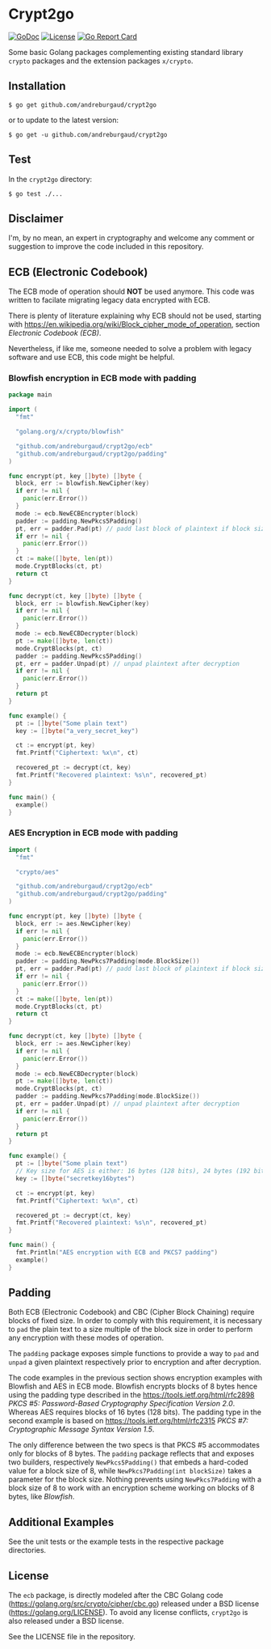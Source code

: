 # Crypt2go

[![GoDoc](https://godoc.org/github.com/andreburgaud/crypt2go?status.svg)](https://godoc.org/github.com/andreburgaud/crypt2go)
[![License](https://img.shields.io/badge/License-BSD%203--Clause-blue.svg)](https://opensource.org/licenses/BSD-3-Clause)
[![Go Report Card](https://goreportcard.com/badge/github.com/andreburgaud/crypt2go)](https://goreportcard.com/report/github.com/andreburgaud/crypt2go)

Some basic Golang packages complementing existing standard library `crypto` packages and the extension packages `x/crypto`.

## Installation

```
$ go get github.com/andreburgaud/crypt2go
```

or to update to the latest version:

```
$ go get -u github.com/andreburgaud/crypt2go
```

## Test

In the `crypt2go` directory:

```
$ go test ./...
```

## Disclaimer

I'm, by no mean, an expert in cryptography and welcome any comment or suggestion to improve the code included in this repository.

## ECB (Electronic Codebook)

The ECB mode of operation should **NOT** be used anymore. This code was written to facilate migrating legacy data encrypted with ECB.

There is plenty of literature explaining why ECB should not be used, starting with https://en.wikipedia.org/wiki/Block_cipher_mode_of_operation, section *Electronic Codebook (ECB)*.

Nevertheless, if like me, someone needed to solve a problem with legacy software and use ECB, this code might be helpful.

### Blowfish encryption in ECB mode with padding

```go
package main

import (
  "fmt"

  "golang.org/x/crypto/blowfish"

  "github.com/andreburgaud/crypt2go/ecb"
  "github.com/andreburgaud/crypt2go/padding"
)

func encrypt(pt, key []byte) []byte {
  block, err := blowfish.NewCipher(key)
  if err != nil {
    panic(err.Error())
  }
  mode := ecb.NewECBEncrypter(block)
  padder := padding.NewPkcs5Padding()
  pt, err = padder.Pad(pt) // padd last block of plaintext if block size less than block cipher size
  if err != nil {
    panic(err.Error())
  }
  ct := make([]byte, len(pt))
  mode.CryptBlocks(ct, pt)
  return ct
}

func decrypt(ct, key []byte) []byte {
  block, err := blowfish.NewCipher(key)
  if err != nil {
    panic(err.Error())
  }
  mode := ecb.NewECBDecrypter(block)
  pt := make([]byte, len(ct))
  mode.CryptBlocks(pt, ct)
  padder := padding.NewPkcs5Padding()
  pt, err = padder.Unpad(pt) // unpad plaintext after decryption
  if err != nil {
    panic(err.Error())
  }
  return pt
}

func example() {
  pt := []byte("Some plain text")
  key := []byte("a_very_secret_key")

  ct := encrypt(pt, key)
  fmt.Printf("Ciphertext: %x\n", ct)

  recovered_pt := decrypt(ct, key)
  fmt.Printf("Recovered plaintext: %s\n", recovered_pt)
}

func main() {
  example()
}
```

### AES Encryption in ECB mode with padding

```go
import (
  "fmt"

  "crypto/aes"

  "github.com/andreburgaud/crypt2go/ecb"
  "github.com/andreburgaud/crypt2go/padding"
)

func encrypt(pt, key []byte) []byte {
  block, err := aes.NewCipher(key)
  if err != nil {
    panic(err.Error())
  }
  mode := ecb.NewECBEncrypter(block)
  padder := padding.NewPkcs7Padding(mode.BlockSize())
  pt, err = padder.Pad(pt) // padd last block of plaintext if block size less than block cipher size
  if err != nil {
    panic(err.Error())
  }
  ct := make([]byte, len(pt))
  mode.CryptBlocks(ct, pt)
  return ct
}

func decrypt(ct, key []byte) []byte {
  block, err := aes.NewCipher(key)
  if err != nil {
    panic(err.Error())
  }
  mode := ecb.NewECBDecrypter(block)
  pt := make([]byte, len(ct))
  mode.CryptBlocks(pt, ct)
  padder := padding.NewPkcs7Padding(mode.BlockSize())
  pt, err = padder.Unpad(pt) // unpad plaintext after decryption
  if err != nil {
    panic(err.Error())
  }
  return pt
}

func example() {
  pt := []byte("Some plain text")
  // Key size for AES is either: 16 bytes (128 bits), 24 bytes (192 bits) or 32 bytes (256 bits)
  key := []byte("secretkey16bytes")

  ct := encrypt(pt, key)
  fmt.Printf("Ciphertext: %x\n", ct)

  recovered_pt := decrypt(ct, key)
  fmt.Printf("Recovered plaintext: %s\n", recovered_pt)
}

func main() {
  fmt.Println("AES encryption with ECB and PKCS7 padding")
  example()
}
```

## Padding

Both ECB (Electronic Codebook) and CBC (Cipher Block Chaining) require blocks of fixed size. In order to comply with this requirement, it is necessary to `pad` the plain text to a size multiple of the block size in order to perform any encryption with these modes of operation.

The `padding` package exposes simple functions to provide a way to `pad` and `unpad` a given plaintext respectively prior to encryption and after decryption.

The code examples in the previous section shows encryption examples with Blowfish and AES in ECB mode. Blowfish encrypts blocks of 8 bytes hence using the padding type described in the https://tools.ietf.org/html/rfc2898 *PKCS #5: Password-Based Cryptography Specification Version 2.0*. Whereas AES requires blocks of 16 bytes (128 bits). The padding type in the second example is based on https://tools.ietf.org/html/rfc2315 *PKCS #7: Cryptographic Message Syntax Version 1.5*.

The only difference between the two specs is that PKCS #5 accommodates only for blocks of 8 bytes. The `padding` package reflects that and exposes two builders, respectively `NewPkcs5Padding()` that embeds a hard-coded value for a block size of 8, while `NewPkcs7Padding(int blockSize)` takes a parameter for the block size. Nothing prevents using `NewPkcs7Padding` with a block size of 8 to work with an encryption scheme working on blocks of 8 bytes, like *Blowfish*.

## Additional Examples

See the unit tests or the example tests in the respective package directories.

## License

The `ecb` package, is directly modeled after the CBC Golang code (https://golang.org/src/crypto/cipher/cbc.go) released under a BSD license (https://golang.org/LICENSE). To avoid any license conflicts, `crypt2go` is also released under a BSD license.

See the LICENSE file in the repository.



